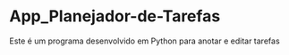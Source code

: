 # App_Planejador-de-Tarefas
Este é um programa desenvolvido em Python  para anotar e editar tarefas
